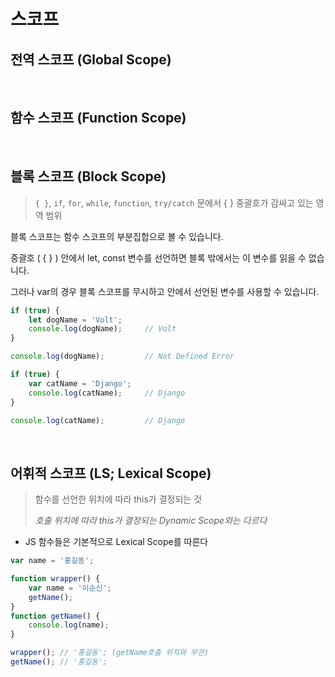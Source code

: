 # 스코프

## 전역 스코프 (Global Scope)

<br>

## 함수 스코프 (Function Scope)

<br>

## 블록 스코프 (Block Scope)

> `{ }`, `if`, `for`, `while`, `function`, `try/catch` 문에서 { } 중괄호가 감싸고 있는 영역 범위

블록 스코프는 함수 스코프의 부분집합으로 볼 수 있습니다.

중괄호 ( { } ) 안에서 let, const 변수를 선언하면 블록 밖에서는 이 변수를 읽을 수 없습니다.

그러나 var의 경우 블록 스코프를 무시하고 안에서 선언된 변수를 사용할 수 있습니다.

```javascript
if (true) {
    let dogName = 'Volt';
    console.log(dogName);     // Volt    
}

console.log(dogName);         // Not Defined Error

if (true) {
    var catName = 'Django';
    console.log(catName);     // Django
}

console.log(catName);         // Django
```

<br>

## 어휘적 스코프 (LS; Lexical Scope)

> 함수를 선언한 위치에 따라 this가 결정되는 것
> 
> *호출 위치에 따라 this가 결정되는 Dynamic Scope와는 다르다*

- JS 함수들은 기본적으로 Lexical Scope를 따른다

```javascript
var name = '홍길동';

function wrapper() {
    var name = '이순신';
    getName();
}
function getName() {
    console.log(name);
}

wrapper(); // '홍길동'; (getName호출 위치와 무관)
getName(); // '홍길동';
```
